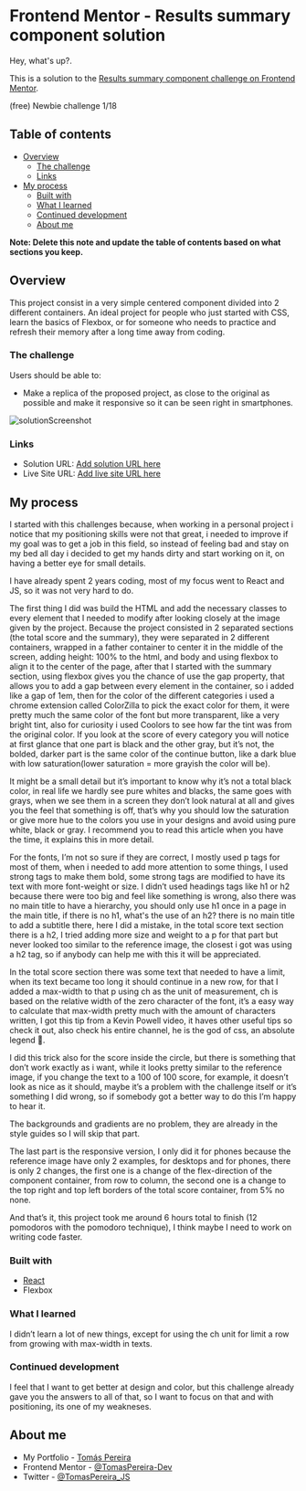 # Frontend Mentor - Results summary component solution

Hey, what's up?.

This is a solution to the [Results summary component challenge on Frontend Mentor](https://www.frontendmentor.io/challenges/results-summary-component-CE_K6s0maV).

(free) Newbie challenge 1/18

## Table of contents

- [Overview](#overview)
  - [The challenge](#the-challenge)
  - [Links](#links)
- [My process](#my-process)
  - [Built with](#built-with)
  - [What I learned](#what-i-learned)
  - [Continued development](#continued-development)
  - [About me](#About-me)

**Note: Delete this note and update the table of contents based on what sections you keep.**

## Overview

This project consist in a very simple centered component divided into 2 different containers. An ideal project for people who just started with CSS, learn the basics of Flexbox, or for someone who needs to practice and refresh their memory after a long time away from coding.

### The challenge

Users should be able to:
- Make a replica of the proposed project, as close to the original as possible and make it responsive so it can be seen right in smartphones.

![solutionScreenshot](https://github.com/TomasPereira-Dev/frontendMentor-Challenge1/assets/81960258/f1c9876a-1a4f-41e0-a914-f9ddaf0e5d24)

### Links

- Solution URL: [Add solution URL here](https://your-solution-url.com)
- Live Site URL: [Add live site URL here](https://your-live-site-url.com)

## My process

I started with this challenges because, when working in a personal project i notice that my positioning skills were not that great, i needed to improve if my goal was to get a job in this field, so instead of feeling bad and stay on my bed all day i decided to get my hands dirty and start working on it, on having a better eye for small details.

I have already spent 2 years coding, most of my focus went to React and JS, so it was not very hard to do.

The first thing I did was build the HTML and add the necessary classes to every element that I needed to modify after looking closely at the image given by the project. Because the project consisted in 2 separated sections (the total score and the summary), they were separated in 2 different containers, wrapped in a father container to center it in the middle of the screen, adding height: 100% to the html, and body and using flexbox to align it to the center of the page, after that I started with the summary section, using flexbox gives you the chance of use the gap property, that allows you to add a gap between every element in the container, so i added like a gap of 1em, then for the color of the different categories i used a chrome extension called ColorZilla to pick the exact color for them, it were pretty much the same color of the font but more transparent, like a very bright tint, also for curiosity i used Coolors to see how far the tint was from the original color. If you look at the score of every category you will notice at first glance that one part is black and the other gray,  but it’s not, the bolded, darker part is the same color of the continue button, like a dark blue with low saturation(lower saturation = more grayish the color will be).

It might be a small detail but it’s important to know why it’s not a total black color, in real life we hardly see pure whites and blacks, the same goes with grays, when we see them in a screen they don’t look natural at all and gives you the feel that something is off, that’s why you should low the saturation or give more hue to the colors you use in your designs and avoid using pure white, black or gray. I recommend you to read this article when you have the time, it explains this in more detail.
[](https://blog.prototypr.io/how-to-use-colors-in-ui-design-16406ec06753)

For the fonts, I’m not so sure if they are correct, I mostly used p tags for most of them, when i needed to add more attention to some things, I used strong tags to make them bold, some strong tags are modified to have its text with more font-weight or size. I didn’t used headings tags like h1 or h2 because there were too big and feel like something is wrong, also there was no main title to have a hierarchy, you should only use h1 once in a page in the main title, if there is no h1, what's the use of an h2? there is no main title to add a subtitle there, here I did a mistake, in the total score text section there is a h2, I tried adding more size and weight to a p for that part but never looked too similar to the reference image, the closest i got was using a h2 tag, so if anybody can help me with this it will be appreciated.

In the total score section there was some text that needed to have a limit, when its text became too long it should continue in a new row, for that I added a max-width to that p using ch as the unit of measurement, ch is based on the relative width of the zero character of the font, it’s a easy way to calculate that max-width pretty much with the amount of characters written, I got this tip from a Kevin Powell video, it haves other useful tips so check it out, also check his entire channel, he is the god of css, an absolute legend 🙂.

[](https://www.youtube.com/watch?v=6ardZEhjvV0)

I did this trick also for the score inside the circle, but there is something that don’t work exactly as i want, while it looks pretty similar to the reference image, if you change the text to a 100 of 100 score, for example, it doesn’t look as nice as it should, maybe it’s a problem with the challenge itself or it’s something I did wrong, so if somebody got a better way to do this I’m happy to hear it.

The backgrounds and gradients are no problem, they are already in the style guides so I will skip that part.

The last part is the responsive version, I only did it for phones because the reference image have only 2 examples, for desktops and for phones, there is only 2 changes, the first one is a change of the flex-direction of the component container, from row to column, the second one is a change to the top right and top left borders of the total score container, from 5% no none.

And that’s it, this project took me around 6 hours total to finish (12 pomodoros with the pomodoro technique), I think maybe I need to work on writing code faster.


### Built with

- [React](https://reactjs.org/) 
- Flexbox

### What I learned

I didn’t learn a lot of new things, except for using the ch unit for limit a row from growing with max-width in texts.

### Continued development

I feel that I want to get better at design and color, but this challenge already gave you the answers to all of that, so I want to focus on that and with positioning, its one of my weakneses.

## About me

- My Portfolio - [Tomás Pereira]([https://www.your-site.com](https://tomaspereira-dev.github.io/Portfolio/))
- Frontend Mentor - [@TomasPereira-Dev](https://www.frontendmentor.io/profile/TomasPereira-Dev)
- Twitter - [@TomasPereira_JS](https://www.twitter.com/TomasPereira_JS)

